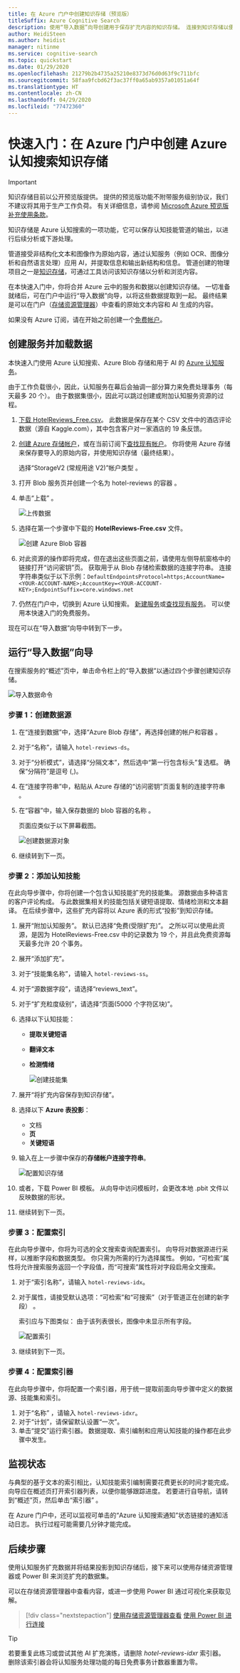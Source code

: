 ```yaml
---
title: 在 Azure 门户中创建知识存储（预览版）
titleSuffix: Azure Cognitive Search
description: 使用“导入数据”向导创建用于保存扩充内容的知识存储。 连接到知识存储以便从其他应用进行分析，或将扩充内容发送到下游流程。 此功能目前处于公开预览状态。
author: HeidiSteen
ms.author: heidist
manager: nitinme
ms.service: cognitive-search
ms.topic: quickstart
ms.date: 01/29/2020
ms.openlocfilehash: 21279b2b4735a25210e8373d76d0d63f9c711bfc
ms.sourcegitcommit: 58faa9fcbd62f3ac37ff0a65ab9357a01051a64f
ms.translationtype: HT
ms.contentlocale: zh-CN
ms.lasthandoff: 04/29/2020
ms.locfileid: "77472360"
---
```

# <a name="quickstart-create-an-azure-cognitive-search-knowledge-store-in-the-azure-portal"></a>快速入门：在 Azure 门户中创建 Azure 认知搜索知识存储

> [!IMPORTANT] 
> 知识存储目前以公开预览版提供。 提供的预览版功能不附带服务级别协议，我们不建议将其用于生产工作负荷。 有关详细信息，请参阅 [Microsoft Azure 预览版补充使用条款](https://azure.microsoft.com/support/legal/preview-supplemental-terms/)。 

知识存储是 Azure 认知搜索的一项功能，它可以保存认知技能管道的输出，以进行后续分析或下游处理。 

管道接受非结构化文本和图像作为原始内容，通过认知服务（例如 OCR、图像分析和自然语言处理）应用 AI，并提取信息和输出新结构和信息。 管道创建的物理项目之一是[知识存储](knowledge-store-concept-intro.md)，可通过工具访问该知识存储以分析和浏览内容。

在本快速入门中，你将合并 Azure 云中的服务和数据以创建知识存储。 一切准备就绪后，可在门户中运行“导入数据”向导，以将这些数据提取到一起。  最终结果是可以在门户（[存储资源管理器](knowledge-store-view-storage-explorer.md)）中查看的原始文本内容和 AI 生成的内容。

如果没有 Azure 订阅，请在开始之前创建一个[免费帐户](https://azure.microsoft.com/free/?WT.mc_id=A261C142F)。

## <a name="create-services-and-load-data"></a>创建服务并加载数据

本快速入门使用 Azure 认知搜索、Azure Blob 存储和用于 AI 的 [Azure 认知服务](https://azure.microsoft.com/services/cognitive-services/)。 

由于工作负载很小，因此，认知服务在幕后会抽调一部分算力来免费处理事务（每天最多 20 个）。 由于数据集很小，因此可以跳过创建或附加认知服务资源的过程。

1. [下载 HotelReviews_Free.csv](https://knowledgestoredemo.blob.core.windows.net/hotel-reviews/HotelReviews_Free.csv?sp=r&st=2019-11-04T01:23:53Z&se=2025-11-04T16:00:00Z&spr=https&sv=2019-02-02&sr=b&sig=siQgWOnI%2FDamhwOgxmj11qwBqqtKMaztQKFNqWx00AY%3D)。 此数据是保存在某个 CSV 文件中的酒店评论数据（源自 Kaggle.com），其中包含客户对一家酒店的 19 条反馈。 

1. [创建 Azure 存储帐户](https://docs.microsoft.com/azure/storage/common/storage-quickstart-create-account?tabs=azure-portal)，或在当前订阅下[查找现有帐户](https://ms.portal.azure.com/#blade/HubsExtension/BrowseResourceBlade/resourceType/Microsoft.Storage%2storageAccounts/)。 你将使用 Azure 存储来保存要导入的原始内容，并使用知识存储（最终结果）。

   选择“StorageV2 (常规用途 V2)”帐户类型  。

1. 打开 Blob 服务页并创建一个名为 hotel-reviews 的容器  。

1. 单击“上载” 。 

    ![上传数据](media/knowledge-store-create-portal/upload-command-bar.png "上传酒店评论")

1. 选择在第一个步骤中下载的 **HotelReviews-Free.csv** 文件。

    ![创建 Azure Blob 容器](media/knowledge-store-create-portal/hotel-reviews-blob-container.png "创建 Azure Blob 容器")

1. 对此资源的操作即将完成，但在退出这些页面之前，请使用左侧导航窗格中的链接打开“访问密钥”页。  获取用于从 Blob 存储检索数据的连接字符串。 连接字符串类似于以下示例：`DefaultEndpointsProtocol=https;AccountName=<YOUR-ACCOUNT-NAME>;AccountKey=<YOUR-ACCOUNT-KEY>;EndpointSuffix=core.windows.net`

1. 仍然在门户中，切换到 Azure 认知搜索。 [新建服务](search-create-service-portal.md)或[查找现有服务](https://ms.portal.azure.com/#blade/HubsExtension/BrowseResourceBlade/resourceType/Microsoft.Search%2FsearchServices)。 可以使用本快速入门的免费服务。

现在可以在“导入数据”向导中转到下一步。

## <a name="run-the-import-data-wizard"></a>运行“导入数据”向导

在搜索服务的“概述”页中，单击命令栏上的“导入数据”以通过四个步骤创建知识存储。 

  ![导入数据命令](media/cognitive-search-quickstart-blob/import-data-cmd2.png)

### <a name="step-1-create-a-data-source"></a>步骤 1：创建数据源

1. 在“连接到数据”中，选择“Azure Blob 存储”，再选择创建的帐户和容器   。 
1. 对于“名称”，请输入 `hotel-reviews-ds`。 
1. 对于“分析模式”，请选择“分隔文本”，然后选中“第一行包含标头”复选框。    确保“分隔符”是逗号 (,)。 
1. 在“连接字符串”中，粘贴从 Azure 存储的“访问密钥”页面复制的连接字符串   。
1. 在“容器”中，输入保存数据的 blob 容器的名称  。

    页面应类似于以下屏幕截图。

    ![创建数据源对象](media/knowledge-store-create-portal/hotel-reviews-ds.png "创建数据源对象")

1. 继续转到下一页。

### <a name="step-2-add-cognitive-skills"></a>步骤 2：添加认知技能

在此向导步骤中，你将创建一个包含认知技能扩充的技能集。 源数据由多种语言的客户评论构成。 与此数据集相关的技能包括关键短语提取、情绪检测和文本翻译。 在后续步骤中，这些扩充内容将以 Azure 表的形式“投影”到知识存储。

1. 展开“附加认知服务”。  默认已选择“免费(受限扩充)”。  之所以可以使用此资源，是因为 HotelReviews-Free.csv 中的记录数为 19 个，并且此免费资源每天最多允许 20 个事务。
1. 展开“添加扩充”。 
1. 对于“技能集名称”，请输入 `hotel-reviews-ss`。 
1. 对于“源数据字段”，请选择“reviews_text”。  
1. 对于“扩充粒度级别”，请选择“页面(5000 个字符区块)”。  
1. 选择以下认知技能：
    + **提取关键短语**
    + **翻译文本**
    + **检测情绪**

      ![创建技能集](media/knowledge-store-create-portal/hotel-reviews-ss.png "创建技能集")

1. 展开“将扩充内容保存到知识存储”。 
1. 选择以下 **Azure 表投影**：
    + 文档 
    + **页**
    + **关键短语**
1. 输入在上一步骤中保存的**存储帐户连接字符串**。

    ![配置知识存储](media/knowledge-store-create-portal/hotel-reviews-ks.png "配置知识存储")

1. 或者，下载 Power BI 模板。 从向导中访问模板时，会更改本地 .pbit 文件以反映数据的形状。

1. 继续转到下一页。

### <a name="step-3-configure-the-index"></a>步骤 3：配置索引

在此向导步骤中，你将为可选的全文搜索查询配置索引。 向导将对数据源进行采样，以推断字段和数据类型。 你只需为所需的行为选择属性。 例如，“可检索”属性将允许搜索服务返回一个字段值，而“可搜索”属性将对字段启用全文搜索。  

1. 对于“索引名称”，请输入 `hotel-reviews-idx`。 
1. 对于属性，请接受默认选项：“可检索”和“可搜索”（对于管道正在创建的新字段）   。

    索引应与下图类似： 由于该列表很长，图像中未显示所有字段。

    ![配置索引](media/knowledge-store-create-portal/hotel-reviews-idx.png "配置索引")

1. 继续转到下一页。

### <a name="step-4-configure-the-indexer"></a>步骤 4：配置索引器

在此向导步骤中，你将配置一个索引器，用于统一提取前面向导步骤中定义的数据源、技能集和索引。

1. 对于“名称”  ，请输入 `hotel-reviews-idxr`。
1. 对于“计划”，请保留默认设置“一次”。  
1. 单击“提交”运行索引器。  数据提取、索引编制和应用认知技能的操作都在此步骤中发生。

## <a name="monitor-status"></a>监视状态

与典型的基于文本的索引相比，认知技能索引编制需要花费更长的时间才能完成。 向导应在概述页打开索引器列表，以便你能够跟踪进度。 若要进行自导航，请转到“概述”页，然后单击“索引器”  。

在 Azure 门户中，还可以监视可单击的“Azure 认知搜索通知”状态链接的通知活动日志。  执行过程可能需要几分钟才能完成。

## <a name="next-steps"></a>后续步骤

使用认知服务扩充数据并将结果投影到知识存储后，接下来可以使用存储资源管理器或 Power BI 来浏览扩充的数据集。

可以在存储资源管理器中查看内容，或进一步使用 Power BI 通过可视化来获取见解。

> [!div class="nextstepaction"]
> [使用存储资源管理器查看](knowledge-store-view-storage-explorer.md)
> [使用 Power BI 进行连接](knowledge-store-connect-power-bi.md)

> [!Tip]
> 若要重复此练习或尝试其他 AI 扩充演练，请删除 *hotel-reviews-idxr* 索引器。 删除该索引器会将认知服务处理功能的每日免费事务计数器重置为零。
